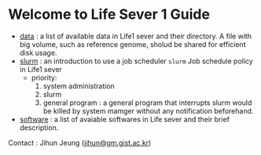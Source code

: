 # Welcome to Life Sever 1 Guide
- [data](https://github.com/jihunni/Linux/blob/master/GIST_Life1_sever/data.md) : a list of available data in Life1 sever and their directory. A file with big volume, such as reference genome, sholud be shared for efficient disk usage.
- [slurm](https://github.com/jihunni/Linux/blob/master/GIST_Life1_sever/slurm.md) : an introduction to use a job scheduler `slurm`
  Job schedule policy in Life1 sever
  - priority:
    1. system administration
    2. slurm
    3. general program : a general program that interrupts slurm would be killed by system mamger without any notification beforehand.
- [software](https://github.com/jihunni/Linux/blob/master/GIST_Life1_sever/software.md) : a list of avaiable softwares in Life sever and their brief description.

Contact : Jihun Jeung (jihun@gm.gist.ac.kr)
